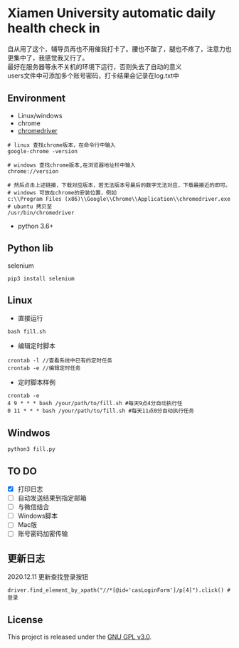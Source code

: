 # Xiamen University automatic daily health check in 
自从用了这个，辅导员再也不用催我打卡了。腰也不酸了，腿也不疼了，注意力也更集中了，我感觉我又行了。<br>
最好在服务器等永不关机的环境下运行，否则失去了自动的意义<br>
users文件中可添加多个账号密码，打卡结果会记录在log.txt中<br>

## Environment
* Linux/windows <br>
* chrome <br>
* [chromedriver](http://npm.taobao.org/mirrors/chromedriver/) <br>
```
# linux 查找chrome版本，在命令行中输入
google-chrome -version

# windows 查找chrome版本,在浏览器地址栏中输入
chrome://version

# 然后点击上述链接，下载对应版本，若无法版本号最后的数字无法对应，下载最接近的即可。
# windows 可放在chrome的安装位置，例如
c:\\Program Files (x86)\\Google\\Chrome\\Application\\chromedriver.exe
# ubuntu 拷贝至
/usr/bin/chromedriver
```

* python 3.6+ <br>

## Python lib
selenium <br>
```
pip3 install selenium
```
## Linux
* 直接运行
```
bash fill.sh 
```

* 编辑定时脚本
```
crontab -l //查看系统中已有的定时任务
crontab -e //编辑定时任务
```

* 定时脚本样例
```
crontab -e
4 9 * * * bash /your/path/to/fill.sh #每天9点4分自动执行任
0 11 * * * bash /your/path/to/fill.sh #每天11点0分自动执行任务
```

## Windwos
```
python3 fill.py
```
## TO DO
- [x] 打印日志 <br>
- [ ] 自动发送结果到指定邮箱 <br>
- [ ] 与微信结合<br>
- [ ] Windows脚本<br>
- [ ] Mac版<br>
- [ ] 账号密码加密传输<br>

## 更新日志
2020.12.11 更新查找登录按钮
```
driver.find_element_by_xpath("//*[@id='casLoginForm']/p[4]").click() #登录
```
## License

This project is released under the [GNU GPL v3.0](LICENSE).
